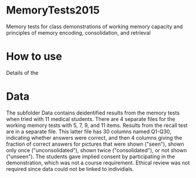 # MemoryTests2015
Memory tests for class demonstrations of working memory capacity and principles of memory encoding, consolidation, and retrieval

# How to use
Details of the 


# Data
The subfolder Data contains deidentified results from the memory tests when tried with 11 medical students. There are 4 separate files for the working memory tests with 5, 7, 9, and 11 items. Results from the recall test are in a separate file. This latter file has 30 columns named Q1-Q30, indicating whether answers were correct, and then 4 columns giving the fraction of correct answers for pictures that were shown ("seen"), shown only once ("unconsolidated"), shown twice ("consolidated"), or not shown ("unseen"). The students gave implied consent by participating in the demonstration, which was not a course requirement. Ethical review was not required since data could not be linked to individials.


